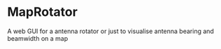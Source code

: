 # MapRotator
A web GUI for a antenna rotator or just to visualise antenna bearing and beamwidth on a map

